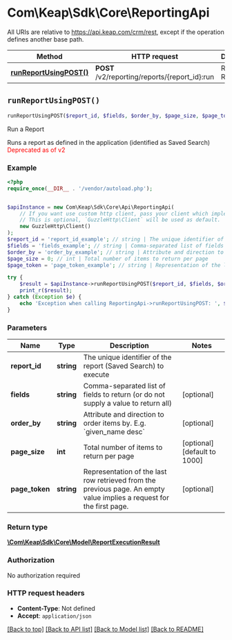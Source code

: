 # Com\Keap\Sdk\Core\ReportingApi

All URIs are relative to https://api.keap.com/crm/rest, except if the operation defines another base path.

| Method | HTTP request | Description |
| ------------- | ------------- | ------------- |
| [**runReportUsingPOST()**](ReportingApi.md#runReportUsingPOST) | **POST** /v2/reporting/reports/{report_id}:run | Run a Report |


## `runReportUsingPOST()`

```php
runReportUsingPOST($report_id, $fields, $order_by, $page_size, $page_token): \Com\Keap\Sdk\Core\Model\ReportExecutionResult
```

Run a Report

Runs a report as defined in the application (identified as Saved Search)<br/><span style='color:red'>Deprecated as of v2</span>

### Example

```php
<?php
require_once(__DIR__ . '/vendor/autoload.php');


$apiInstance = new Com\Keap\Sdk\Core\Api\ReportingApi(
    // If you want use custom http client, pass your client which implements `GuzzleHttp\ClientInterface`.
    // This is optional, `GuzzleHttp\Client` will be used as default.
    new GuzzleHttp\Client()
);
$report_id = 'report_id_example'; // string | The unique identifier of the report (Saved Search) to execute
$fields = 'fields_example'; // string | Comma-separated list of fields to return (or do not supply a value to return all)
$order_by = 'order_by_example'; // string | Attribute and direction to order items by. E.g. `given_name desc`
$page_size = 0; // int | Total number of items to return per page
$page_token = 'page_token_example'; // string | Representation of the last row retrieved from the previous page. An empty value implies a request for the first page.

try {
    $result = $apiInstance->runReportUsingPOST($report_id, $fields, $order_by, $page_size, $page_token);
    print_r($result);
} catch (Exception $e) {
    echo 'Exception when calling ReportingApi->runReportUsingPOST: ', $e->getMessage(), PHP_EOL;
}
```

### Parameters

| Name | Type | Description  | Notes |
| ------------- | ------------- | ------------- | ------------- |
| **report_id** | **string**| The unique identifier of the report (Saved Search) to execute | |
| **fields** | **string**| Comma-separated list of fields to return (or do not supply a value to return all) | [optional] |
| **order_by** | **string**| Attribute and direction to order items by. E.g. &#x60;given_name desc&#x60; | [optional] |
| **page_size** | **int**| Total number of items to return per page | [optional] [default to 1000] |
| **page_token** | **string**| Representation of the last row retrieved from the previous page. An empty value implies a request for the first page. | [optional] |

### Return type

[**\Com\Keap\Sdk\Core\Model\ReportExecutionResult**](../Model/ReportExecutionResult.md)

### Authorization

No authorization required

### HTTP request headers

- **Content-Type**: Not defined
- **Accept**: `application/json`

[[Back to top]](#) [[Back to API list]](../../README.md#endpoints)
[[Back to Model list]](../../README.md#models)
[[Back to README]](../../README.md)
